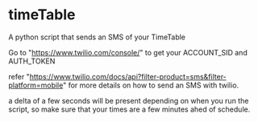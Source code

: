 # timeTable
A python script that sends an SMS of  your TimeTable

Go to  "https://www.twilio.com/console/" to get your ACCOUNT_SID and AUTH_TOKEN

refer "https://www.twilio.com/docs/api?filter-product=sms&filter-platform=mobile" for more details on how to send an SMS with twilio.

a delta of a few  seconds will be present depending on when you run the script, so make sure that your times are a few minutes ahed of schedule.
